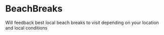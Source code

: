 # BeachBreaks
Will feedback best local beach breaks to visit depending on your location and local conditions
